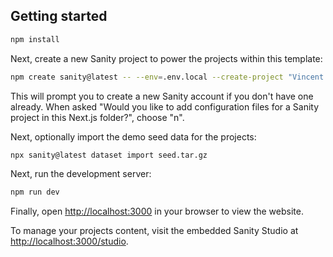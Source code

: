 ## Getting started

```bash
npm install
```

Next, create a new Sanity project to power the projects within this template:

```bash
npm create sanity@latest -- --env=.env.local --create-project "Vincent Vo - Software Portfolio" --dataset production
```

This will prompt you to create a new Sanity account if you don't have one already. When asked "Would you like to add configuration files for a Sanity project in this Next.js folder?", choose "n".

Next, optionally import the demo seed data for the projects:

```bash
npx sanity@latest dataset import seed.tar.gz
```

Next, run the development server:

```bash
npm run dev
```

Finally, open [http://localhost:3000](http://localhost:3000) in your browser to view the website.

To manage your projects content, visit the embedded Sanity Studio at [http://localhost:3000/studio](http://localhost:3000/studio).
